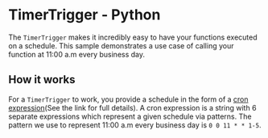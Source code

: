 # TimerTrigger - Python

The `TimerTrigger` makes it incredibly easy to have your functions executed on a schedule. This sample demonstrates a use case of calling your function at 11:00 a.m every business day.

## How it works

For a `TimerTrigger` to work, you provide a schedule in the form of a [cron expression](https://en.wikipedia.org/wiki/Cron#CRON_expression)(See the link for full details). A cron expression is a string with 6 separate expressions which represent a given schedule via patterns. The pattern we use to represent 11:00 a.m every business day is `0 0 11 * * 1-5`.
